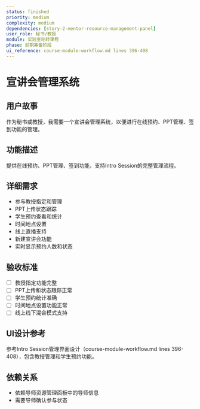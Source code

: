 ```yaml
---
status: finished
priority: medium
complexity: medium
dependencies: [story-2-mentor-resource-management-panel]
user_role: 秘书/教授
module: 实验室轮转课程
phase: 前期筹备阶段
ui_reference: course-module-workflow.md lines 396-408
---
```


# 宣讲会管理系统

## 用户故事
作为秘书或教授，我需要一个宣讲会管理系统，以便进行在线预约、PPT管理、签到功能的管理。

## 功能描述
提供在线预约、PPT管理、签到功能，支持Intro Session的完整管理流程。

## 详细需求
- 参与教授指定和管理
- PPT上传状态跟踪
- 学生预约查看和统计
- 时间地点设置
- 线上直播支持
- 新建宣讲会功能
- 实时显示预约人数和状态

## 验收标准
- [ ] 教授指定功能完整
- [ ] PPT上传和状态跟踪正常
- [ ] 学生预约统计准确
- [ ] 时间地点设置功能正常
- [ ] 线上线下混合模式支持

## UI设计参考
参考Intro Session管理界面设计（course-module-workflow.md lines 396-408），包含教授管理和学生预约功能。

## 依赖关系
- 依赖导师资源管理面板中的导师信息
- 需要导师确认参与状态